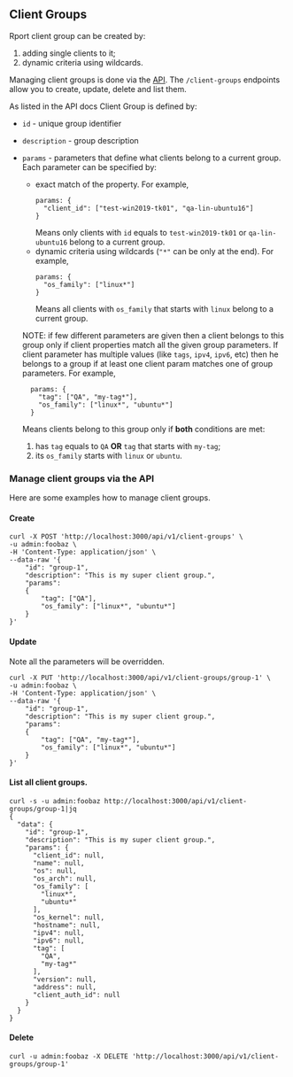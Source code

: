 ## Client Groups
Rport client group can be created by:
1. adding single clients to it;
2. dynamic criteria using wildcards.

Managing client groups is done via the [API](https://petstore.swagger.io/?url=https://raw.githubusercontent.com/cloudradar-monitoring/rport/master/api-doc.yml#/Client%20Groups).
The `/client-groups` endpoints allow you to create, update, delete and list them.

As listed in the API docs Client Group is defined by:
* `id` - unique group identifier
* `description` - group description
* `params` - parameters that define what clients belong to a current group.
Each parameter can be specified by:
  * exact match of the property. For example, 
    ```
    params: {
      "client_id": ["test-win2019-tk01", "qa-lin-ubuntu16"]
    }
    ```
    Means only clients with `id` equals to `test-win2019-tk01` or `qa-lin-ubuntu16` belong to a current group.
  * dynamic criteria using wildcards (`"*"` can be only at the end). For example, 
    ```
    params: {
      "os_family": ["linux*"]
    }
    ```
    Means all clients with `os_family` that starts with `linux` belong to a current group.
    
  NOTE: if few different parameters are given then a client belongs to this group
  only if client properties match all the given group parameters.
  If client parameter has multiple values (like `tags`, `ipv4`, `ipv6`, etc) then
  he belongs to a group if at least one client param matches one of group parameters.
  For example,
  ```
    params: {
      "tag": ["QA", "my-tag*"],
      "os_family": ["linux*", "ubuntu*"]
    }
  ```
  Means clients belong to this group only if **both** conditions are met:
  1. has `tag` equals to `QA` **OR** `tag` that starts with `my-tag`;
  2. its `os_family` starts with `linux` or `ubuntu`.

### Manage client groups via the API
Here are some examples how to manage client groups.

#### Create
```
curl -X POST 'http://localhost:3000/api/v1/client-groups' \
-u admin:foobaz \
-H 'Content-Type: application/json' \
--data-raw '{
    "id": "group-1",
    "description": "This is my super client group.",
    "params":
    {
        "tag": ["QA"],
        "os_family": ["linux*", "ubuntu*"]
    }
}'
```
#### Update
Note all the parameters will be overridden.
```
curl -X PUT 'http://localhost:3000/api/v1/client-groups/group-1' \
-u admin:foobaz \
-H 'Content-Type: application/json' \
--data-raw '{
    "id": "group-1",
    "description": "This is my super client group.",
    "params":
    {
        "tag": ["QA", "my-tag*"],
        "os_family": ["linux*", "ubuntu*"]
    }
}'
```
#### List all client groups.
```
curl -s -u admin:foobaz http://localhost:3000/api/v1/client-groups/group-1|jq
{
  "data": {
    "id": "group-1",
    "description": "This is my super client group.",
    "params": {
      "client_id": null,
      "name": null,
      "os": null,
      "os_arch": null,
      "os_family": [
        "linux*",
        "ubuntu*"
      ],
      "os_kernel": null,
      "hostname": null,
      "ipv4": null,
      "ipv6": null,
      "tag": [
        "QA",
        "my-tag*"
      ],
      "version": null,
      "address": null,
      "client_auth_id": null
    }
  }
}
```
#### Delete
```
curl -u admin:foobaz -X DELETE 'http://localhost:3000/api/v1/client-groups/group-1'
```
